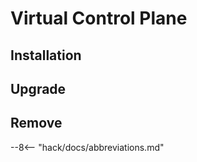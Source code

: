 # Virtual Control Plane

## Installation

## Upgrade

## Remove

--8<-- "hack/docs/abbreviations.md"
